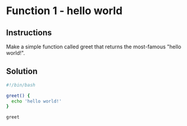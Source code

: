 # Function 1 - hello world

## Instructions
Make a simple function called greet that returns the most-famous "hello world!".

## Solution
```bash
#!/bin/bash

greet() {
  echo 'hello world!'
}

greet
```
